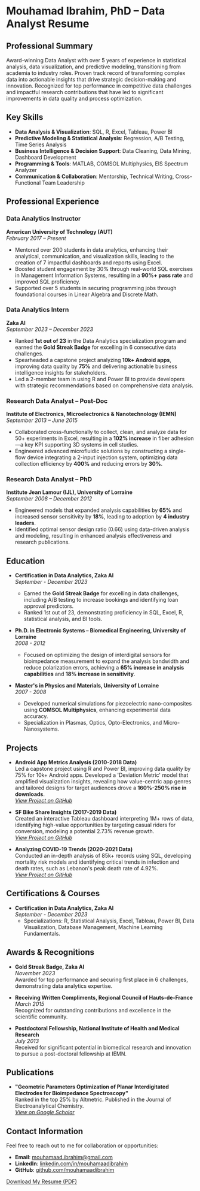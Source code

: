 # Mouhamad Ibrahim, PhD – Data Analyst Resume

## Professional Summary

Award-winning Data Analyst with over 5 years of experience in statistical analysis, data visualization, and predictive modeling, transitioning from academia to industry roles. Proven track record of transforming complex data into actionable insights that drive strategic decision-making and innovation. Recognized for top performance in competitive data challenges and impactful research contributions that have led to significant improvements in data quality and process optimization.

## Key Skills

- **Data Analysis & Visualization**: SQL, R, Excel, Tableau, Power BI
- **Predictive Modeling & Statistical Analysis**: Regression, A/B Testing, Time Series Analysis
- **Business Intelligence & Decision Support**: Data Cleaning, Data Mining, Dashboard Development
- **Programming & Tools**: MATLAB, COMSOL Multiphysics, EIS Spectrum Analyzer
- **Communication & Collaboration**: Mentorship, Technical Writing, Cross-Functional Team Leadership

## Professional Experience

### Data Analytics Instructor  
**American University of Technology (AUT)**  
*February 2017 – Present*  
- Mentored over 200 students in data analytics, enhancing their analytical, communication, and visualization skills, leading to the creation of 7 impactful dashboards and reports using Excel.
- Boosted student engagement by 30% through real-world SQL exercises in Management Information Systems, resulting in a **90%+ pass rate** and improved SQL proficiency.
- Supported over 5 students in securing programming jobs through foundational courses in Linear Algebra and Discrete Math.

### Data Analytics Intern  
**Zaka AI**  
*September 2023 – December 2023*  
- Ranked **1st out of 23** in the Data Analytics specialization program and earned the **Gold Streak Badge** for excelling in 6 consecutive data challenges.
- Spearheaded a capstone project analyzing **10k+ Android apps**, improving data quality by **75%** and delivering actionable business intelligence insights for stakeholders.
- Led a 2-member team in using R and Power BI to provide developers with strategic recommendations based on comprehensive data analysis.

### Research Data Analyst – Post-Doc  
**Institute of Electronics, Microelectronics & Nanotechnology (IEMN)**  
*September 2013 – June 2015*  
- Collaborated cross-functionally to collect, clean, and analyze data for 50+ experiments in Excel, resulting in a **102% increase** in fiber adhesion—a key KPI supporting 3D systems in cell studies.
- Engineered advanced microfluidic solutions by constructing a single-flow device integrating a 2-input injection system, optimizing data collection efficiency by **400%** and reducing errors by **30%**.

### Research Data Analyst – PhD  
**Institute Jean Lamour (IJL), University of Lorraine**  
*September 2008 – December 2012*  
- Engineered models that expanded analysis capabilities by **65%** and increased sensor sensitivity by **18%**, leading to adoption by **4 industry leaders**.
- Identified optimal sensor design ratio (0.66) using data-driven analysis and modeling, resulting in enhanced analysis effectiveness and research publications.

## Education

- **Certification in Data Analytics, Zaka AI**  
  *September - December 2023*  
  - Earned the **Gold Streak Badge** for excelling in data challenges, including A/B testing to increase bookings and identifying loan approval predictors.
  - Ranked 1st out of 23, demonstrating proficiency in SQL, Excel, R, statistical analysis, and BI tools.

- **Ph.D. in Electronic Systems – Biomedical Engineering, University of Lorraine**  
  *2008 - 2012*  
  - Focused on optimizing the design of interdigital sensors for bioimpedance measurement to expand the analysis bandwidth and reduce polarization errors, achieving a **65% increase in analysis capabilities** and **18% increase in sensitivity**.

- **Master's in Physics and Materials, University of Lorraine**  
  *2007 - 2008*  
  - Developed numerical simulations for piezoelectric nano-composites using **COMSOL Multiphysics**, enhancing experimental data accuracy.
  - Specialization in Plasmas, Optics, Opto-Electronics, and Micro-Nanosystems.

## Projects

- **Android App Metrics Analysis (2010-2018 Data)**  
  Led a capstone project using R and Power BI, improving data quality by 75% for 10k+ Android apps. Developed a 'Deviation Metric' model that amplified visualization insights, revealing how value-centric app genres and tailored designs for target audiences drove a **160%-250% rise in downloads**.  
  *[View Project on GitHub](https://github.com/mouhamaadibrahim/Analytics-Research-Projects)*

- **SF Bike Share Insights (2017-2019 Data)**  
  Created an interactive Tableau dashboard interpreting 1M+ rows of data, identifying high-value opportunities by targeting casual riders for conversion, modeling a potential 2.73% revenue growth.  
  *[View Project on GitHub](https://github.com/mouhamaadibrahim/Analytics-Research-Projects)*

- **Analyzing COVID-19 Trends (2020-2021 Data)**  
  Conducted an in-depth analysis of 85k+ records using SQL, developing mortality risk models and identifying critical trends in infection and death rates, such as Lebanon's peak death rate of 4.92%.  
  *[View Project on GitHub](https://github.com/mouhamaadibrahim/Analytics-Research-Projects)*

## Certifications & Courses

- **Certification in Data Analytics, Zaka AI**  
  *September - December 2023*  
  - Specializations: R, Statistical Analysis, Excel, Tableau, Power BI, Data Visualization, Database Management, Machine Learning Fundamentals.

## Awards & Recognitions

- **Gold Streak Badge, Zaka AI**  
  *November 2023*  
  Awarded for top performance and securing first place in 6 challenges, demonstrating data analytics expertise.

- **Receiving Written Compliments, Regional Council of Hauts-de-France**  
  *March 2015*  
  Recognized for outstanding contributions and excellence in the scientific community.

- **Postdoctoral Fellowship, National Institute of Health and Medical Research**  
  *July 2013*  
  Received for significant potential in biomedical research and innovation to pursue a post-doctoral fellowship at IEMN.

## Publications

- **"Geometric Parameters Optimization of Planar Interdigitated Electrodes for Bioimpedance Spectroscopy"**  
  Ranked in the top 25% by Altmetric. Published in the Journal of Electroanalytical Chemistry.  
  *[View on Google Scholar](https://scholar.google.com/citations?user=b7XuxZIAAAAJ&hl=en)*

## Contact Information

Feel free to reach out to me for collaboration or opportunities:  
- **Email**: [mouhamaad.ibrahim@gmail.com](mailto:mouhamaad.ibrahim@gmail.com)  
- **LinkedIn**: [linkedin.com/in/mouhamaadibrahim](https://www.linkedin.com/in/mouhamaadibrahim)  
- **GitHub**: [github.com/mouhamaadibrahim](https://github.com/mouhamaadibrahim)  

[Download My Resume (PDF)](path-to-resume.pdf)

